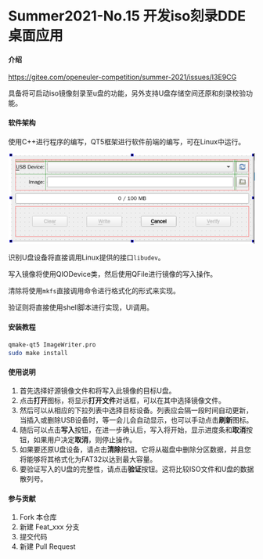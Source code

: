 # Summer2021-No.15 开发iso刻录DDE桌面应用

#### 介绍
https://gitee.com/openeuler-competition/summer-2021/issues/I3E9CG

具备将可启动iso镜像刻录至u盘的功能，另外支持U盘存储空间还原和刻录校验功能。

#### 软件架构
使用C++进行程序的编写，QT5框架进行软件前端的编写，可在Linux中运行。

![UI](screenshot/ui.png)

识别U盘设备将直接调用Linux提供的接口`libudev`。

写入镜像将使用QIODevice类，然后使用QFile进行镜像的写入操作。

清除将使用`mkfs`直接调用命令进行格式化的形式来实现。

验证则将直接使用shell脚本进行实现，UI调用。

#### 安装教程

```bash
qmake-qt5 ImageWriter.pro
sudo make install
```

#### 使用说明

1. 首先选择好源镜像文件和将写入此镜像的目标U盘。
2. 点击**打开**图标，将显示**打开文件**对话框，可以在其中选择镜像文件。
3. 然后可以从相应的下拉列表中选择目标设备。列表应会隔一段时间自动更新，当插入或删除USB设备时，等一会儿会自动显示，也可以手动点击**刷新**图标。
4. 随后可以点击**写入**按钮，在进一步确认后，写入将开始，显示进度条和**取消**按钮，如果用户决定**取消**，则停止操作。
5. 如果要还原U盘设备，请点击**清除**按钮。它将从磁盘中删除分区数据，并且您将能够将其格式化为FAT32以达到最大容量。
6. 要验证写入的U盘的完整性，请点击**验证**按钮。这将比较ISO文件和U盘的数据散列号。

#### 参与贡献

1.  Fork 本仓库
2.  新建 Feat_xxx 分支
3.  提交代码
4.  新建 Pull Request
